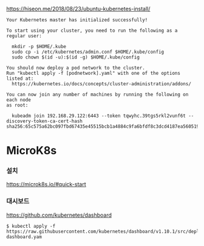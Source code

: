 https://hiseon.me/2018/08/23/ubuntu-kubernetes-install/

```
Your Kubernetes master has initialized successfully!

To start using your cluster, you need to run the following as a regular user:

  mkdir -p $HOME/.kube
  sudo cp -i /etc/kubernetes/admin.conf $HOME/.kube/config
  sudo chown $(id -u):$(id -g) $HOME/.kube/config

You should now deploy a pod network to the cluster.
Run "kubectl apply -f [podnetwork].yaml" with one of the options listed at:
  https://kubernetes.io/docs/concepts/cluster-administration/addons/

You can now join any number of machines by running the following on each node
as root:

  kubeadm join 192.168.29.122:6443 --token tqwyhc.39tgs5rkl2vunf6t --discovery-token-ca-cert-hash sha256:65c575a62bc097fbd67435e45515bcb1a4884c9fa6bfdf8c3dcd4187ea560519
```


# MicroK8s #

### 설치 ###

https://microk8s.io/#quick-start

### 대시보드 ###

https://github.com/kubernetes/dashboard

```
$ kubectl apply -f https://raw.githubusercontent.com/kubernetes/dashboard/v1.10.1/src/deploy/recommended/kubernetes-dashboard.yam

```

